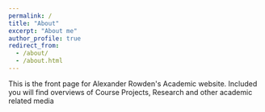 ```yaml
---
permalink: /
title: "About"
excerpt: "About me"
author_profile: true
redirect_from: 
  - /about/
  - /about.html
---
```


This is the front page for Alexander Rowden's Academic website. Included you will find overviews of Course Projects, Research and other academic related media
